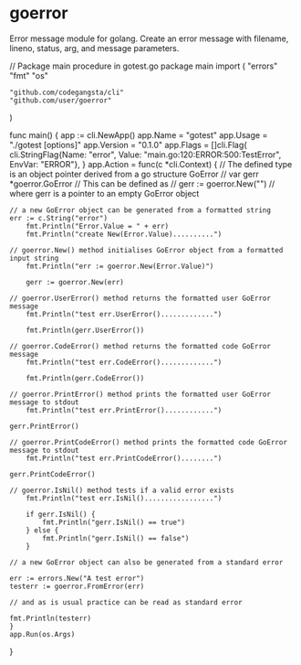 # goerror
Error message module for golang. Create an error message with filename, lineno, status, arg, and message parameters.

// Package main procedure in gotest.go
package main
import (
	"errors"
	"fmt"
	"os"

	"github.com/codegangsta/cli"
	"github.com/user/goerror"
)

func main() {
	app := cli.NewApp()
	app.Name = "gotest"
	app.Usage = "./gotest [options]"
	app.Version = "0.1.0"
	app.Flags = []cli.Flag{
		cli.StringFlag{Name: "error", Value: "main.go:120:ERROR:500:TestError", EnvVar: "ERROR"},
	}
	app.Action = func(c *cli.Context) {
// The defined type is an object pointer derived from a go structure GoError
// var gerr *goerror.GoError
// This can be defined as
// gerr := goerror.New("")
// where gerr is a pointer to an empty GoError object
    
    // a new GoError object can be generated from a formatted string
    err := c.String("error")
		fmt.Println("Error.Value = " + err)
		fmt.Println("create New(Error.Value)..........")
    
    // goerror.New() method initialises GoError object from a formatted input string
		fmt.Println("err := goerror.New(Error.Value)")
    
		gerr := goerror.New(err)
    
    // goerror.UserError() method returns the formatted user GoError message
		fmt.Println("test err.UserError().............")
    
		fmt.Println(gerr.UserError())
    
    // goerror.CodeError() method returns the formatted code GoError message
		fmt.Println("test err.CodeError().............")
    
		fmt.Println(gerr.CodeError())
    
    // goerror.PrintError() method prints the formatted user GoError message to stdout
		fmt.Println("test err.PrintError()............")
    
    gerr.PrintError()
    
    // goerror.PrintCodeError() method prints the formatted code GoError message to stdout
		fmt.Println("test err.PrintCodeError()........")
    
    gerr.PrintCodeError()
    
    // goerror.IsNil() method tests if a valid error exists
		fmt.Println("test err.IsNil().................")
    
		if gerr.IsNil() {
			fmt.Println("gerr.IsNil() == true")
		} else {
			fmt.Println("gerr.IsNil() == false")
		}
    
    // a new GoError object can also be generated from a standard error
    
    err := errors.New("A test error")
    testerr := goerror.FromError(err)
    
    // and as is usual practice can be read as standard error
    
    fmt.Println(testerr)
	}
	app.Run(os.Args)
}
